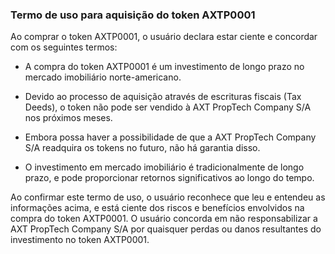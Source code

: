 ### Termo de uso para aquisição do token AXTP0001

Ao comprar o token AXTP0001, o usuário declara estar ciente e concordar com os seguintes termos:

- A compra do token AXTP0001 é um investimento de longo prazo no mercado imobiliário norte-americano.

- Devido ao processo de aquisição através de escrituras fiscais (Tax Deeds), o token não pode ser vendido à AXT PropTech Company S/A nos próximos meses.

- Embora possa haver a possibilidade de que a AXT PropTech Company S/A readquira os tokens no futuro, não há garantia disso.

- O investimento em mercado imobiliário é tradicionalmente de longo prazo, e pode proporcionar retornos significativos ao longo do tempo.

Ao confirmar este termo de uso, o usuário reconhece que leu e entendeu as informações acima, e está ciente dos riscos e benefícios envolvidos na compra do token AXTP0001. O usuário concorda em não responsabilizar a AXT PropTech Company S/A por quaisquer perdas ou danos resultantes do investimento no token AXTP0001.
